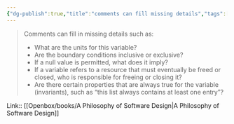 ```yaml
---
{"dg-publish":true,"title":"comments can fill missing details","tags":["quotes"],"date":"2023-05-23T09:14:00+04:00","modified_at":"2023-08-11T15:20:36+03:00","alias":"comments can fill missing details","dg-path":"/quotes/202305230914.md","permalink":"/quotes/202305230914/","dgPassFrontmatter":true}
---
```



> Comments can fill in missing details such as:
> - What are the units for this variable?
> - Are the boundary conditions inclusive or exclusive?
> - If a null value is permitted, what does it imply?
> - If a variable refers to a resource that must eventually be freed or closed, who is responsible for freeing or closing it?
> - Are there certain properties that are always true for the variable (invariants), such as “this list always contains at least one entry”?

Link:: [[Openbox/books/A Philosophy of Software Design\|A Philosophy of Software Design]]
